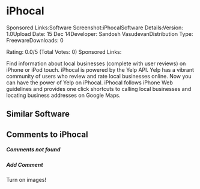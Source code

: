 # iPhocal
Sponsored Links:Software Screenshot:iPhocalSoftware Details:Version: 1.0Upload Date:
15 Dec 14Developer: Sandosh VasudevanDistribution Type: FreewareDownloads: 0  

Rating: 0.0/5 (Total Votes: 0)
Sponsored Links:

Find information about local businesses (complete with user reviews) on iPhone or
iPod touch. iPhocal is powered by the Yelp API. Yelp has a vibrant community of users
who review and rate local businesses online. Now you can have the power of Yelp on
iPhocal. iPhocal follows iPhone Web guidelines and provides one click shortcuts to
calling local businesses and locating business addresses on Google Maps.


## Similar Software

## Comments to iPhocal

##### Comments not found

##### Add Comment
Turn on images!
